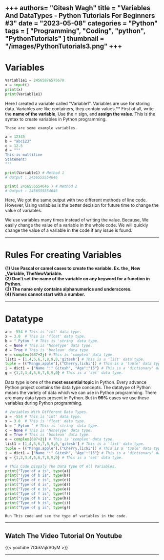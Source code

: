 +++
authors= "Gitesh Wagh"
title = "Variables And DataTypes - Python Tutorials For Beginners #3"
date = "2023-05-08"
categories = "Python"
tags = [
 "Programming", 
 "Coding",
 "python",
 "PythonTutorials"
]
thumbnail = "/images/PythonTutorials3.png"
+++
------------------
# Variables
```python
Variabl1e1 = 24565876575678
x = input()
print(x)
print(Variabl1e1)
```
Here I created a variable called "Variable1". Variables are use for storing data. Variables are like containers, they contain values.**
First of all, write the **name of the variable**, Use the **=** sign, and **assign the value**. This is the syntax to create variables in Python programming.

`These are some example variables.`
```python
a = 12345
b = "abc123"
c = 12.5
d = """
This is multiline 
Statement!
"""
```


```python
print(Variable1) # Method 1
# Output : 2456555554646
```
```python
print( 2456555554646 ) # Method 2
# Output : 2456555554646
```

Here, We got the same output with two different methods of line code. However, Using variables is the better decision for future time to change the value of variables. 

We use variables many times instead of writing the value. Because, We easily change the value of a variable in the whole code. We will quickly change the value of a variable in the code if any issue is found. 

*****

# Rules For creating Variables

**(1) Use Pascal or camel cases to create the variable. Ex. the_ New _Variable, TheNewVariable.**  
**(2) Don’t set the name of the variable on any keyword for a function in Python.**  
**(3) The name only contains alphanumerics and underscores.**  
**(4) Names cannot start with a number.**  

***********

# Datatype
```python
a = -554 # This is 'int' data type. 
x = 3.0  # This is 'float' data type.
b = " Pyton " # This is 'string' data type.
c = None # This is 'NoneType' data type.
d = True # This is 'boolean' data type.
e = complex(687+2j) # This is 'complex' data type.
list1 = [1,4,5,6,7,8,9,0,'gitesh'] # This is a 'list' data type.
tuple = (("Mango,apple"),("Cherry,lichi")) # This is a 'tuple' data type.
i = dict1 = {"Name ":" Gitesh", "Age":"15"} # This is a 'dictionary' data  type.
g = {1,2,3,4,5,6,7,8,9,0} # This is a 'set' data type. 
```
Data type is one of the **most essential topic** in Python. Every advance Python project contains the data type concepts. The datatype of Python means the variety of data which we can use in Python programming. There are many data types present in Python. But in **99%** cases we use these variables during Python programming.

```python
# Variables With Different Data Types.
a = -554 # This is 'int' data type. 
x = 3.0  # This is 'float' data type.
b = " Pyton " # This is 'string' data type.
c = None # This is 'NoneType' data type.
d = True # This is 'boolean' data type.
e = complex(687+2j) # This is 'complex' data type.
list1 = [1,4,5,6,7,8,9,0,'gitesh'] # This is a 'list' data type.
tuple = (("Mango,apple"),("Cherry,lichi")) # This is a 'tuple' data type.
i = dict1 = {"Name ":" Gitesh", "Age":"15"} # This is a 'dictionary' data  type.
g = {1,2,3,4,5,6,7,8,9,0} # This is a 'set' data type. 

# This Code Dispaly The Data Type Of All Variables.
print("Type of a is", type(a))
print("Type of b is", type(b))
print("Type of c is", type(c))
print("Type of d is", type(d))
print("Type of e is", type(e))
print("Type of f is", type(f))
print("Type of h is", type(h))
print("Type of h is", type(i))
print("Type of g is", type(g))
```
`Run This code and see the type of variables in the code.`

****

## Watch The Video Tutorial On Youtube

{{< youtube 7CbkVqkS0yM >}}

****